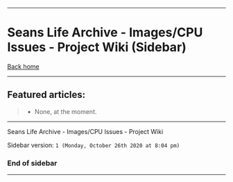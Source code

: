 
***

# Seans Life Archive - Images/CPU Issues - Project Wiki (Sidebar)

[Back home](https://github.com/seanpm2001/SeansLifeArchive_Images_CPU_Issues/wiki/)

***

## Featured articles:

> * None, at the moment.

***

Seans Life Archive - Images/CPU Issues - Project Wiki

Sidebar version: `1 (Monday, October 26th 2020 at 8:04 pm)`

### End of sidebar

***
